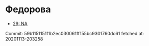 # Федорова
- [29: NA](29.md)

Commit: 59b1151151f1b2ec030061ff155bc9301760dc61
 fetched at: 20201113-203258
